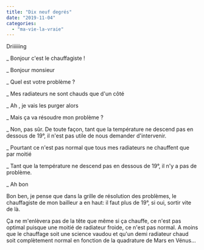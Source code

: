```yaml
---
title: "Dix neuf degrés"
date: "2019-11-04"
categories: 
  - "ma-vie-la-vraie"
---
```


Driiiiiing

\_ Bonjour c'est le chauffagiste !

\_ Bonjour monsieur

\_ Quel est votre problème ?

\_ Mes radiateurs ne sont chauds que d'un côté

\_ Ah , je vais les purger alors

\_ Mais ça va résoudre mon problème ?

\_ Non, pas sûr. De toute façon, tant que la température ne descend pas en dessous de 19°, il n'est pas utile de nous demander d'intervenir.

\_ Pourtant ce n'est pas normal que tous mes radiateurs ne chauffent que par moitié

\_ Tant que la température ne descend pas en dessous de 19°, il n'y a pas de problème.

\_ Ah bon

Bon ben, je pense que dans la grille de résolution des problèmes, le chauffagiste de mon bailleur a en haut: il faut plus de 19°, si oui, sortir vite de là.

Ça ne m'enlèvera pas de la tête que même si ça chauffe, ce n'est pas optimal puisque une moitié de radiateur froide, ce n'est pas normal. A moins que le chauffage soit une science vaudou et qu'un demi radiateur chaud soit complètement normal en fonction de la quadrature de Mars en Vénus...
